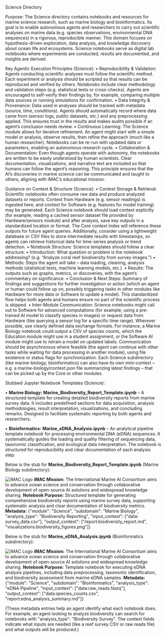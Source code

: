 Science Directory

Purpose: The Science directory contains notebooks and resources for marine science research, such as marine biology and bioinformatics. Its goal is to enable autonomous agents and researchers to carry out scientific analyses on marine data (e.g. species observations, environmental DNA sequences) in a rigorous, reproducible manner. This domain focuses on hypothesis-driven exploration, data analysis, and knowledge discovery about ocean life and ecosystems. Science notebooks serve as digital lab notebooks where experiments are conducted, results are documented, and insights are derived.

Key Agentic Execution Principles (Science):
    •	Reproducibility & Validation: Agents conducting scientific analyses must follow the scientific method. Each experiment or analysis should be scripted so that results can be reproduced and verified by others. Notebooks include clear methodology and validation steps (e.g. statistical tests or cross-checks). Agents are encouraged to self-verify their findings by, for example, comparing multiple data sources or running simulations for confirmation.
    •	Data Integrity & Provenance: Data used in analyses should be tracked with metadata (source, time, conditions). Agents should automatically record where data came from (sensor logs, public datasets, etc.) and any preprocessing applied. This ensures trust in the results and makes audits possible if an agent’s conclusion needs review.
    •	Continuous Learning: The Science module allows for iterative refinement. An agent might start with a simple model or analysis, observe results, then refine the approach (much like a human researcher). Notebooks can be re-run with updated data or parameters, enabling an autonomous research cycle.
    •	Collaboration & Documentation: Even though agents operate with autonomy, the notebooks are written to be easily understood by human scientists. Clear documentation, visualizations, and narrative text are included so that humans can follow the agent’s reasoning. This principle ensures that the AI’s discoveries in marine science can be communicated and taught to others, aligning with iMAC’s educational mission.

Guidance on Context & Structure (Science):
    •	Context Storage & Retrieval: Scientific notebooks often consume raw data and produce analyzed datasets or reports. Context from Hardware (e.g. sensor readings) is ingested here, and context for Software (e.g. features for model training) may be generated. Each Science notebook should load context explicitly (for example, reading a cached sensor dataset file provided by Hardware/sensors module) and after analysis, save key outputs in a standardized location or format. The Core context index will reference these outputs for future agent queries. Additionally, consider using a lightweight database or CSV files to store intermediate results with timestamps, so agents can retrieve historical data for time-series analysis or trend detection.
    •	Notebook Structure: Science templates should follow a clear structure:
    •	Introduction: What question or problem is the notebook addressing? (e.g. “Analyze coral reef biodiversity from survey images.”)
    •	Methods: Steps the agent will take – data loading, cleaning, analysis methods (statistical tests, machine learning models, etc.).
    •	Results: The outputs such as graphs, metrics, or discoveries, with the agent’s commentary on significance.
    •	Conclusion & Next Steps: Summary of findings and suggestions for further investigation or action (which an agent or human could follow up on, possibly triggering tasks in other modules like Hardware for more data or Software to update a model).
This standardized flow helps both agents and humans ensure no part of the scientific process is skipped.
    •	Inter-Module Communication: Science notebooks might call out to Software for advanced computations (for example, using a pre-trained AI model to classify species in images) or request data from Hardware (like querying a sensor log for a specific time range). Wherever possible, use clearly defined data exchange formats. For instance, a Marine Biology notebook could output a CSV of species counts, which the Education module might use in a student assignment, or the Software AI module might use to retrain a model on updated labels. Communication should be asynchronous where feasible (the agent can continue with other tasks while waiting for data processing in another module), using file existence or status flags for synchronization. Each Science subdirectory (like marine-biology, bioinformatics) can also have its own mini-context – e.g. a marine-biology/context.json file summarizing latest findings – that can be picked up by the Core or other modules.

Stubbed Jupyter Notebook Templates (Science):

• **Marine Biology:** **Marine_Biodiversity_Report_Template.ipynb** – A structured template for creating detailed biodiversity reports from marine survey data. It includes predefined sections for data acquisition, analysis methodologies, result interpretation, visualizations, and concluding remarks. Designed to facilitate systematic reporting by both agents and researchers.

• **Bioinformatics:** **Marine_eDNA_Analysis.ipynb** – An analytical pipeline template notebook for processing environmental DNA (eDNA) sequences. It systematically guides the loading and quality filtering of sequencing data, taxonomic classification, and ecological data interpretation. The notebook is structured for reproducibility and clear documentation of each analysis step.

Below is the stub for **Marine_Biodiversity_Report_Template.ipynb** (Marine Biology subdirectory):

![iMAC Logo](../../Core/logo.png)
**iMAC Mission:** The International Marine AI Consortium aims to advance ocean science and conservation through collaborative development of open-source AI solutions and widespread knowledge sharing.
**Notebook Purpose:** Structured template for generating comprehensive biodiversity reports using marine survey data, supporting systematic analysis and clear documentation of biodiversity metrics.
**Metadata:** {"module": "Science", "subdomain": "Marine Biology", "analysis_type": "Biodiversity Reporting", "input_context": ["data: survey_data.csv"], "output_context": ["report:biodiversity_report.md", "visualizations:biodiversity_figures.png"]}

Below is the stub for **Marine_eDNA_Analysis.ipynb** (Bioinformatics subdirectory):

![iMAC Logo](../../Core/logo.png)
**iMAC Mission:** The International Marine AI Consortium aims to advance ocean science and conservation through collaborative development of open-source AI solutions and widespread knowledge sharing.
**Notebook Purpose:** Template notebook for executing eDNA analysis pipelines, including data preprocessing, taxonomic identification, and biodiversity assessment from marine eDNA samples.
**Metadata:** {"module": "Science", "subdomain": "Bioinformatics", "analysis_type": "eDNA Pipeline", "input_context": ["data:raw_reads.fastq"], "output_context": ["data:species_counts.csv", "report:edna_analysis_summary.md"]}


(These metadata entries help an agent identify what each notebook does. For example, an agent looking to analyze biodiversity can search for notebooks with "analysis_type": "Biodiversity Survey". The context fields indicate what inputs are needed (like a reef survey CSV or raw reads file) and what outputs will be produced.)
